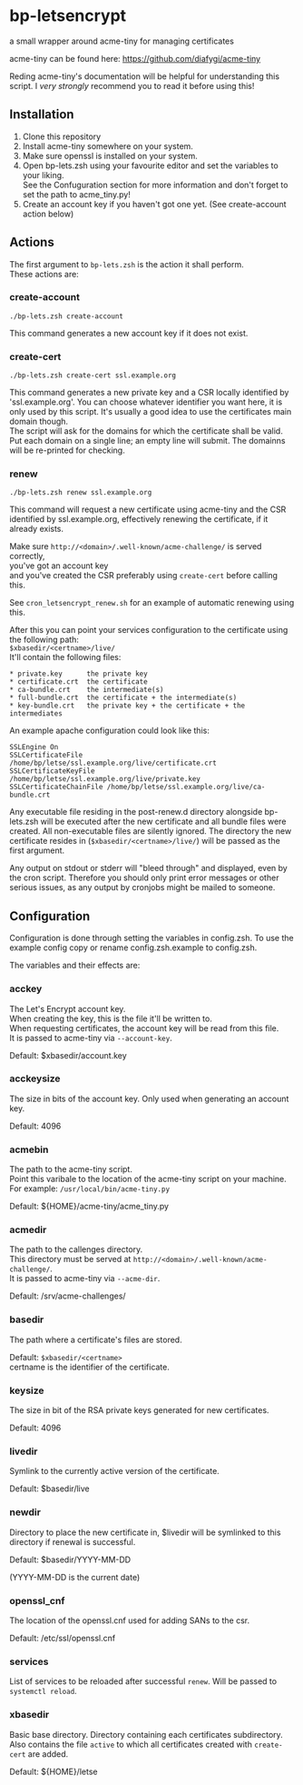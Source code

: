 # bp-letsencrypt

a small wrapper around acme-tiny for managing certificates

acme-tiny can be found here: https://github.com/diafygi/acme-tiny

Reding acme-tiny's documentation will be helpful for understanding this script.
I *very* *strongly* recommend you to read it before using this!

## Installation

1. Clone this repository
2. Install acme-tiny somewhere on your system.
3. Make sure openssl is installed on your system.
4. Open bp-lets.zsh using your favourite editor and set the variables to your liking.<br>
   See the Confuguration section for more information and don't forget to set the path to acme_tiny.py!
5. Create an account key if you haven't got one yet. (See create-account action below)

## Actions

The first argument to `bp-lets.zsh` is the action it shall perform.<br>
These actions are:

### create-account

    ./bp-lets.zsh create-account

This command generates a new account key if it does not exist.

### create-cert <certname>

    ./bp-lets.zsh create-cert ssl.example.org

This command generates a new private key and a CSR locally identified by 'ssl.example.org'.
You can choose whatever identifier you want here, it is only used by this script.
It's usually a good idea to use the certificates main domain though.<br>
The script will ask for the domains for which the certificate shall be valid.
Put each domain on a single line; an empty line will submit. The domainns will be re-printed for checking.

### renew <certname>

    ./bp-lets.zsh renew ssl.example.org

This command will request a new certificate using acme-tiny and the CSR identified by ssl.example.org,
effectively renewing the certificate, if it already exists.

Make sure `http://<domain>/.well-known/acme-challenge/` is served correctly, <br>
you've got an account key <br>
and you've created the CSR preferably using `create-cert` before calling this.

See `cron_letsencrypt_renew.sh` for an example of automatic renewing using this.

After this you can point your services configuration to the certificate using the following path:<br>
`$xbasedir/<certname>/live/`<br>
It'll contain the following files:

    * private.key      the private key
    * certificate.crt  the certificate
    * ca-bundle.crt    the intermediate(s)
    * full-bundle.crt  the certificate + the intermediate(s)
    * key-bundle.crt   the private key + the certificate + the intermediates

An example apache configuration could look like this:

    SSLEngine On
    SSLCertificateFile      /home/bp/letse/ssl.example.org/live/certificate.crt
    SSLCertificateKeyFile   /home/bp/letse/ssl.example.org/live/private.key
    SSLCertificateChainFile /home/bp/letse/ssl.example.org/live/ca-bundle.crt

Any executable file residing in the post-renew.d directory alongside bp-lets.zsh will be executed after
the new certificate and all bundle files were created.
All non-executable files are silently ignored.
The directory the new certificate resides in (`$xbasedir/<certname>/live/`) will be passed as the first argument.

Any output on stdout or stderr will "bleed through" and displayed, even by the cron script.
Therefore you should only print error messages or other serious issues, as any output by cronjobs might be mailed to someone.

## Configuration

Configuration is done through setting the variables in config.zsh.
To use the example config copy or rename config.zsh.example to config.zsh.

The variables and their effects are:

### acckey

The Let's Encrypt account key.<br>
When creating the key, this is the file it'll be written to.<br>
When requesting certificates, the account key will be read from this file.<br>
It is passed to acme-tiny via `--account-key`.

Default: $xbasedir/account.key

### acckeysize

The size in bits of the account key. Only used when generating an account key.

Default: 4096

### acmebin

The path to the acme-tiny script.<br>
Point this varibale to the location of the acme-tiny script on your machine.<br>
For example: `/usr/local/bin/acme-tiny.py`

Default: ${HOME}/acme-tiny/acme_tiny.py

### acmedir

The path to the callenges directory.<br>
This directory must be served at `http://<domain>/.well-known/acme-challenge/`.<br>
It is passed to acme-tiny via `--acme-dir`.

Default: /srv/acme-challenges/

### basedir

The path where a certificate's files are stored.

Default: `$xbasedir/<certname>`<br>
certname is the identifier of the certificate.

### keysize

The size in bit of the RSA private keys generated for new certificates.

Default: 4096

### livedir

Symlink to the currently active version of the certificate.

Default: $basedir/live

### newdir

Directory to place the new certificate in, $livedir will be symlinked to this directory if renewal is successful.

Default: $basedir/YYYY-MM-DD

(YYYY-MM-DD is the current date)

### openssl_cnf

The location of the openssl.cnf used for adding SANs to the csr.

Default: /etc/ssl/openssl.cnf

### services

List of services to be reloaded after successful `renew`. Will be passed to `systemctl reload`.

### xbasedir

Basic base directory. Directory containing each certificates subdirectory. Also contains the file `active` to which all certificates created with `create-cert` are added.

Default: ${HOME}/letse
